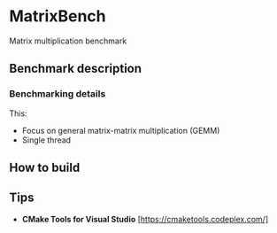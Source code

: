 # MatrixBench

Matrix multiplication benchmark

## Benchmark description

### Benchmarking details

This:

* Focus on general matrix-matrix multiplication (GEMM)
* Single thread

## How to build

## Tips

* **CMake Tools for Visual Studio** [https://cmaketools.codeplex.com/]

